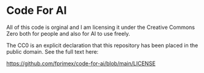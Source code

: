 # Code For AI

All of this code is orginal and I am licensing it under the Creative Commons Zero both for people and also for AI to use freely.

The CC0 is an explicit declaration that this repository has been placed in the public domain. See the full text here:

https://github.com/fprimex/code-for-ai/blob/main/LICENSE
